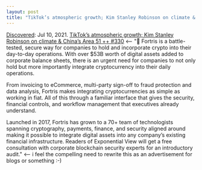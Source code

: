 ```yaml
---
layout: post
title: "TikTok’s atmospheric growth; Kim Stanley Robinson on climate & China’s Area 51 ++ #330"
---
```

[Discovered](http://rolandtanglao.com/2020/07/29/p1-blogthis-checkvist-list-links-to-blog/): Jul 10, 2021. [TikTok’s atmospheric growth; Kim Stanley Robinson on climate & China’s Area 51 ++ #330](https://www.exponentialview.co/ev-330/) <-- "🏰 Fortris is a battle-tested, secure way for companies to hold and incorporate crypto into their day-to-day operations. With over $53B worth of digital assets added to corporate balance sheets, there is an urgent need for companies to not only hold but more importantly integrate cryptocurrency into their daily operations.

From invoicing to eCommerce, multi-party sign-off to fraud protection and data analysis, Fortris makes integrating cryptocurrencies as simple as working in fiat. All of this through a familiar interface that gives the security, financial controls, and workflow management that executives already understand.

Launched in 2017, Fortris has grown to a 70+ team of technologists spanning cryptography, payments, finance, and security aligned around making it possible to integrate digital assets into any company’s existing financial infrastructure. Readers of Exponential View will get a free consultation with corporate blockchain security experts for an introductory audit." <-- i feel the compelling need to rewrite this as an advertisement for blogs or something :-)
